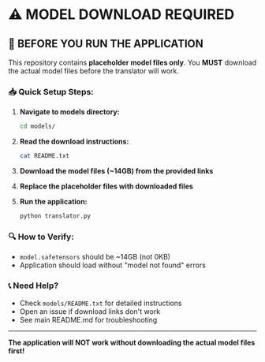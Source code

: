 # ⚠️ MODEL DOWNLOAD REQUIRED

## 🚨 BEFORE YOU RUN THE APPLICATION

This repository contains **placeholder model files only**. You **MUST** download the actual model files before the translator will work.

### 📥 Quick Setup Steps:

1. **Navigate to models directory:**
   ```bash
   cd models/
   ```

2. **Read the download instructions:**
   ```bash
   cat README.txt
   ```

3. **Download the model files (~14GB) from the provided links**

4. **Replace the placeholder files with downloaded files**

5. **Run the application:**
   ```bash
   python translator.py
   ```

### 🔍 How to Verify:
- `model.safetensors` should be ~14GB (not 0KB)
- Application should load without "model not found" errors

### 📞 Need Help?
- Check `models/README.txt` for detailed instructions
- Open an issue if download links don't work
- See main README.md for troubleshooting

---
**The application will NOT work without downloading the actual model files first!**